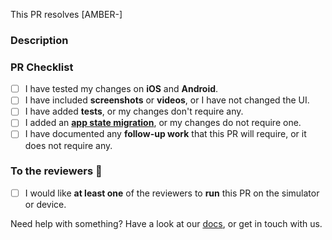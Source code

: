 This PR resolves [AMBER-]

### Description

<!-- Info, implementation, how to get there, before & after screenshots & videos, follow-up work, etc -->

### PR Checklist

- [ ] I have tested my changes on **iOS** and **Android**.
- [ ] I have included **screenshots** or **videos**, or I have not changed the UI.
- [ ] I have added **tests**, or my changes don't require any.
- [ ] I added an **[app state migration]**, or my changes do not require one.
- [ ] I have documented any **follow-up work** that this PR will require, or it does not require any.

### To the reviewers 👀

- [ ] I would like **at least one** of the reviewers to **run** this PR on the simulator or device.

Need help with something? Have a look at our [docs], or get in touch with us.

[app state migration]: ../blob/main/docs/adding_state_migrations.md
[feature flag]: ../blob/main/docs/developing_a_feature.md
[docs]: ../blob/main/docs/README.md
